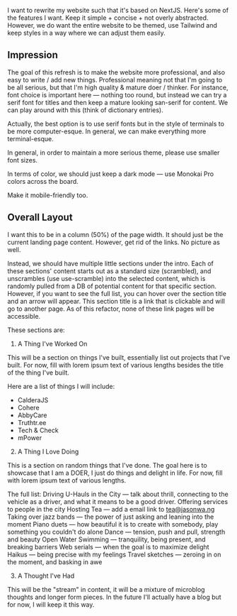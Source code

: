 I want to rewrite my website such that it's based on NextJS. Here's some of the features I want. Keep it simple + concise + not overly abstracted. However, we do want the entire website to be themed, use Tailwind and keep styles in a way where we can adjust them easily.

## Impression

The goal of this refresh is to make the website more professional, and also easy to write / add new things. Professional meaning not that I'm going to be all serious, but that I'm high quality & mature doer / thinker. For instance, font choice is important here — nothing too round, but instead we can try a serif font for titles and then keep a mature looking san-serif for content. We can play around with this (think of dictionary entries).

Actually, the best option is to use serif fonts but in the style of terminals to be more computer-esque. In general, we can make everything more terminal-esque.

In general, in order to maintain a more serious theme, please use smaller font sizes.

In terms of color, we should just keep a dark mode — use Monokai Pro colors across the board.

Make it mobile-friendly too.

## Overall Layout

I want this to be in a column (50%) of the page width. It should just be the current landing page content. However, get rid of the links. No picture as well.

Instead, we should have multiple little sections under the intro. Each of these sections' content starts out as a standard size (scrambled), and unscrambles (use use-scramble) into the selected content, which is randomly pulled from a DB of potential content for that specific section. However, if you want to see the full list, you can hover over the section title and an arrow will appear. This section title is a link that is clickable and will go to another page. As of this refactor, none of these link pages will be accessible.

These sections are:

1. A Thing I've Worked On

This will be a section on things I've built, essentially list out projects that I've built. For now, fill with lorem ipsum text of various lengths besides the title of the thing I've built.

Here are a list of things I will include:

- CalderaJS
- Cohere
- AbbyCare
- Truthtr.ee
- Tech & Check
- mPower

2. A Thing I Love Doing

This is a section on random things that I've done. The goal here is to showcase that I am a DOER, I just do things and delight in life. For now, fill with lorem ipsum text of various lengths.

The full list:
Driving U-Hauls in the City — talk about thrill, connecting to the vehicle as a driver, and what it means to be a good driver. Offering services to people in the city
Hosting Tea — add a email link to tea@jasonwa.ng
Taking over jazz bands — the power of just asking and leaning into the moment
Piano duets — how beautiful it is to create with somebody, play something you couldn't do alone
Dance — tension, push and pull, strength and beauty
Open Water Swimming — tranquility, being present, and breaking barriers
Web serials — when the goal is to maximize delight
Haikus — being precise with my feelings
Travel sketches — zeroing in on the moment, and basking in awe

3. A Thought I've Had

This will be the "stream" in content, it will be a mixture of microblog thoughts and longer form pieces. In the future I'll actually have a blog but for now, I will keep it this way.

